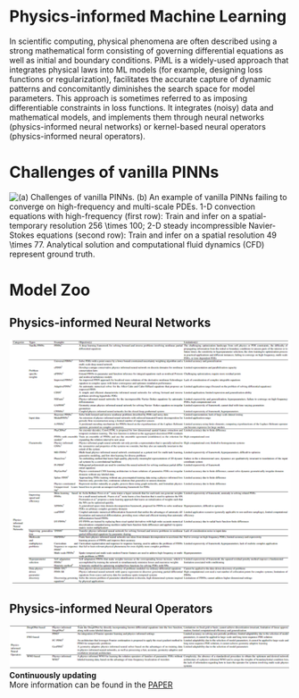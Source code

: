 # Physics-informed Machine Learning
In scientific computing, physical phenomena are often described using a strong mathematical form consisting of governing differential equations as well as initial and boundary conditions. 
PiML is a widely-used approach that integrates physical laws into ML models (for example, designing loss functions or regularization), facilitates the accurate capture of dynamic patterns and concomitantly diminishes the search space for model parameters. This approach is sometimes referred to as imposing differentiable constraints in loss functions.   It integrates (noisy) data and mathematical models, and implements them through neural networks (physics-informed neural networks) or kernel-based neural operators (physics-informed neural operators).
# Challenges of vanilla PINNs
![(a) Challenges of vanilla PINNs. (b) An example of vanilla PINNs failing to converge on high-frequency and multi-scale PDEs. 1-D convection equations with high-frequency (first row): Train and infer on a  spatial-temporary resolution 256 \times 100; 2-D steady incompressible Navier-Stokes equations (second row): Train and infer on a  spatial resolution 49 \times 77. Analytical solution and computational fluid dynamics (CFD) represent ground truth.](https://github.com/HydroPML/PaML_PiML/blob/main/fig2.png)  
# Model Zoo
## Physics-informed Neural Networks
![image](https://github.com/HydroPML/PaML_PiML/blob/main/Table3.png)
## Physics-informed Neural Operators  
![image](https://github.com/HydroPML/PaML_PiML/blob/main/Table4.png)  
**Continuously updating**   
More information can be found in the [PAPER](https://arxiv.org/abs/2310.05227)  
